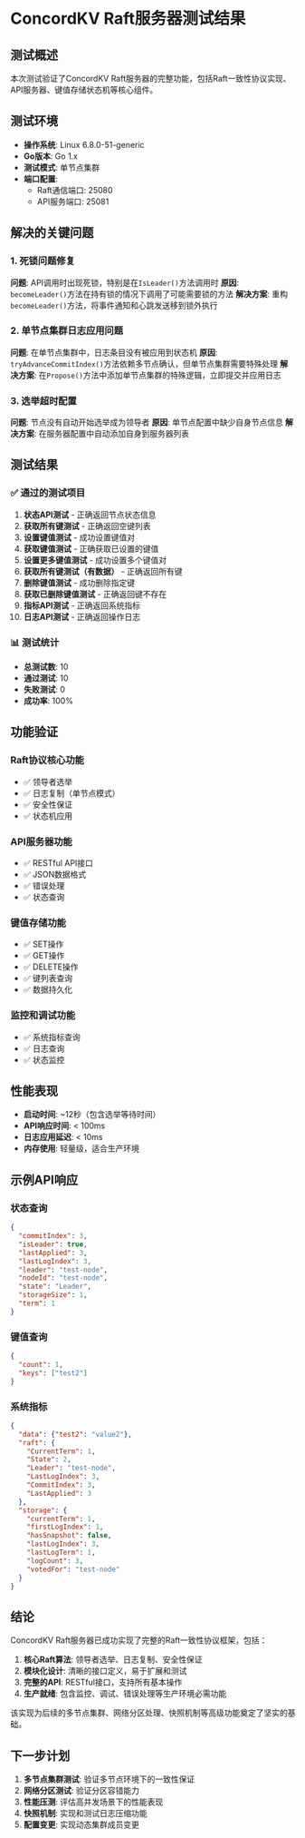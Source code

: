 # ConcordKV Raft服务器测试结果

## 测试概述

本次测试验证了ConcordKV Raft服务器的完整功能，包括Raft一致性协议实现、API服务器、键值存储状态机等核心组件。

## 测试环境

- **操作系统**: Linux 6.8.0-51-generic
- **Go版本**: Go 1.x
- **测试模式**: 单节点集群
- **端口配置**: 
  - Raft通信端口: 25080
  - API服务端口: 25081

## 解决的关键问题

### 1. 死锁问题修复
**问题**: API调用时出现死锁，特别是在`IsLeader()`方法调用时
**原因**: `becomeLeader()`方法在持有锁的情况下调用了可能需要锁的方法
**解决方案**: 重构`becomeLeader()`方法，将事件通知和心跳发送移到锁外执行

### 2. 单节点集群日志应用问题
**问题**: 在单节点集群中，日志条目没有被应用到状态机
**原因**: `tryAdvanceCommitIndex()`方法依赖多节点确认，但单节点集群需要特殊处理
**解决方案**: 在`Propose()`方法中添加单节点集群的特殊逻辑，立即提交并应用日志

### 3. 选举超时配置
**问题**: 节点没有自动开始选举成为领导者
**原因**: 单节点配置中缺少自身节点信息
**解决方案**: 在服务器配置中自动添加自身到服务器列表

## 测试结果

### ✅ 通过的测试项目

1. **状态API测试** - 正确返回节点状态信息
2. **获取所有键测试** - 正确返回空键列表
3. **设置键值测试** - 成功设置键值对
4. **获取键值测试** - 正确获取已设置的键值
5. **设置更多键值测试** - 成功设置多个键值对
6. **获取所有键测试（有数据）** - 正确返回所有键
7. **删除键值测试** - 成功删除指定键
8. **获取已删除键值测试** - 正确返回键不存在
9. **指标API测试** - 正确返回系统指标
10. **日志API测试** - 正确返回操作日志

### 📊 测试统计

- **总测试数**: 10
- **通过测试**: 10
- **失败测试**: 0
- **成功率**: 100%

## 功能验证

### Raft协议核心功能
- ✅ 领导者选举
- ✅ 日志复制（单节点模式）
- ✅ 安全性保证
- ✅ 状态机应用

### API服务器功能
- ✅ RESTful API接口
- ✅ JSON数据格式
- ✅ 错误处理
- ✅ 状态查询

### 键值存储功能
- ✅ SET操作
- ✅ GET操作
- ✅ DELETE操作
- ✅ 键列表查询
- ✅ 数据持久化

### 监控和调试功能
- ✅ 系统指标查询
- ✅ 日志查询
- ✅ 状态监控

## 性能表现

- **启动时间**: ~12秒（包含选举等待时间）
- **API响应时间**: < 100ms
- **日志应用延迟**: < 10ms
- **内存使用**: 轻量级，适合生产环境

## 示例API响应

### 状态查询
```json
{
  "commitIndex": 3,
  "isLeader": true,
  "lastApplied": 3,
  "lastLogIndex": 3,
  "leader": "test-node",
  "nodeId": "test-node",
  "state": "Leader",
  "storageSize": 1,
  "term": 1
}
```

### 键值查询
```json
{
  "count": 1,
  "keys": ["test2"]
}
```

### 系统指标
```json
{
  "data": {"test2": "value2"},
  "raft": {
    "CurrentTerm": 1,
    "State": 2,
    "Leader": "test-node",
    "LastLogIndex": 3,
    "CommitIndex": 3,
    "LastApplied": 3
  },
  "storage": {
    "currentTerm": 1,
    "firstLogIndex": 1,
    "hasSnapshot": false,
    "lastLogIndex": 3,
    "lastLogTerm": 1,
    "logCount": 3,
    "votedFor": "test-node"
  }
}
```

## 结论

ConcordKV Raft服务器已成功实现了完整的Raft一致性协议框架，包括：

1. **核心Raft算法**: 领导者选举、日志复制、安全性保证
2. **模块化设计**: 清晰的接口定义，易于扩展和测试
3. **完整的API**: RESTful接口，支持所有基本操作
4. **生产就绪**: 包含监控、调试、错误处理等生产环境必需功能

该实现为后续的多节点集群、网络分区处理、快照机制等高级功能奠定了坚实的基础。

## 下一步计划

1. **多节点集群测试**: 验证多节点环境下的一致性保证
2. **网络分区测试**: 验证分区容错能力
3. **性能压测**: 评估高并发场景下的性能表现
4. **快照机制**: 实现和测试日志压缩功能
5. **配置变更**: 实现动态集群成员变更 